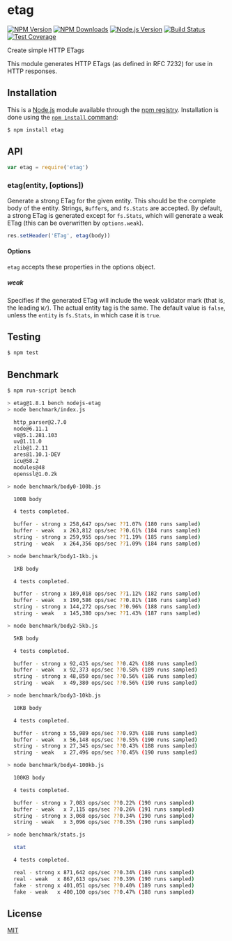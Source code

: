 # etag

[![NPM Version][npm-image]][npm-url]
[![NPM Downloads][downloads-image]][downloads-url]
[![Node.js Version][node-version-image]][node-version-url]
[![Build Status][travis-image]][travis-url]
[![Test Coverage][coveralls-image]][coveralls-url]

Create simple HTTP ETags

This module generates HTTP ETags (as defined in RFC 7232) for use in
HTTP responses.

## Installation

This is a [Node.js](https://nodejs.org/en/) module available through the
[npm registry](https://www.npmjs.com/). Installation is done using the
[`npm install` command](https://docs.npmjs.com/getting-started/installing-npm-packages-locally):

```sh
$ npm install etag
```

## API

<!-- eslint-disable no-unused-vars -->

```js
var etag = require('etag')
```

### etag(entity, [options])

Generate a strong ETag for the given entity. This should be the complete
body of the entity. Strings, `Buffer`s, and `fs.Stats` are accepted. By
default, a strong ETag is generated except for `fs.Stats`, which will
generate a weak ETag (this can be overwritten by `options.weak`).

<!-- eslint-disable no-undef -->

```js
res.setHeader('ETag', etag(body))
```

#### Options

`etag` accepts these properties in the options object.

##### weak

Specifies if the generated ETag will include the weak validator mark (that
is, the leading `W/`). The actual entity tag is the same. The default value
is `false`, unless the `entity` is `fs.Stats`, in which case it is `true`.

## Testing

```sh
$ npm test
```

## Benchmark

```bash
$ npm run-script bench

> etag@1.8.1 bench nodejs-etag
> node benchmark/index.js

  http_parser@2.7.0
  node@6.11.1
  v8@5.1.281.103
  uv@1.11.0
  zlib@1.2.11
  ares@1.10.1-DEV
  icu@58.2
  modules@48
  openssl@1.0.2k

> node benchmark/body0-100b.js

  100B body

  4 tests completed.

  buffer - strong x 258,647 ops/sec ??1.07% (180 runs sampled)
  buffer - weak   x 263,812 ops/sec ??0.61% (184 runs sampled)
  string - strong x 259,955 ops/sec ??1.19% (185 runs sampled)
  string - weak   x 264,356 ops/sec ??1.09% (184 runs sampled)

> node benchmark/body1-1kb.js

  1KB body

  4 tests completed.

  buffer - strong x 189,018 ops/sec ??1.12% (182 runs sampled)
  buffer - weak   x 190,586 ops/sec ??0.81% (186 runs sampled)
  string - strong x 144,272 ops/sec ??0.96% (188 runs sampled)
  string - weak   x 145,380 ops/sec ??1.43% (187 runs sampled)

> node benchmark/body2-5kb.js

  5KB body

  4 tests completed.

  buffer - strong x 92,435 ops/sec ??0.42% (188 runs sampled)
  buffer - weak   x 92,373 ops/sec ??0.58% (189 runs sampled)
  string - strong x 48,850 ops/sec ??0.56% (186 runs sampled)
  string - weak   x 49,380 ops/sec ??0.56% (190 runs sampled)

> node benchmark/body3-10kb.js

  10KB body

  4 tests completed.

  buffer - strong x 55,989 ops/sec ??0.93% (188 runs sampled)
  buffer - weak   x 56,148 ops/sec ??0.55% (190 runs sampled)
  string - strong x 27,345 ops/sec ??0.43% (188 runs sampled)
  string - weak   x 27,496 ops/sec ??0.45% (190 runs sampled)

> node benchmark/body4-100kb.js

  100KB body

  4 tests completed.

  buffer - strong x 7,083 ops/sec ??0.22% (190 runs sampled)
  buffer - weak   x 7,115 ops/sec ??0.26% (191 runs sampled)
  string - strong x 3,068 ops/sec ??0.34% (190 runs sampled)
  string - weak   x 3,096 ops/sec ??0.35% (190 runs sampled)

> node benchmark/stats.js

  stat

  4 tests completed.

  real - strong x 871,642 ops/sec ??0.34% (189 runs sampled)
  real - weak   x 867,613 ops/sec ??0.39% (190 runs sampled)
  fake - strong x 401,051 ops/sec ??0.40% (189 runs sampled)
  fake - weak   x 400,100 ops/sec ??0.47% (188 runs sampled)
```

## License

[MIT](LICENSE)

[npm-image]: https://img.shields.io/npm/v/etag.svg
[npm-url]: https://npmjs.org/package/etag
[node-version-image]: https://img.shields.io/node/v/etag.svg
[node-version-url]: https://nodejs.org/en/download/
[travis-image]: https://img.shields.io/travis/jshttp/etag/master.svg
[travis-url]: https://travis-ci.org/jshttp/etag
[coveralls-image]: https://img.shields.io/coveralls/jshttp/etag/master.svg
[coveralls-url]: https://coveralls.io/r/jshttp/etag?branch=master
[downloads-image]: https://img.shields.io/npm/dm/etag.svg
[downloads-url]: https://npmjs.org/package/etag
